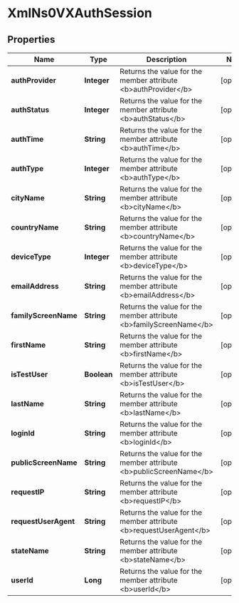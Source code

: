 
# XmlNs0VXAuthSession

## Properties
Name | Type | Description | Notes
------------ | ------------- | ------------- | -------------
**authProvider** | **Integer** | Returns the value for the member attribute &lt;b&gt;authProvider&lt;/b&gt; |  [optional]
**authStatus** | **Integer** | Returns the value for the member attribute &lt;b&gt;authStatus&lt;/b&gt; |  [optional]
**authTime** | **String** | Returns the value for the member attribute &lt;b&gt;authTime&lt;/b&gt; |  [optional]
**authType** | **Integer** | Returns the value for the member attribute &lt;b&gt;authType&lt;/b&gt; |  [optional]
**cityName** | **String** | Returns the value for the member attribute &lt;b&gt;cityName&lt;/b&gt; |  [optional]
**countryName** | **String** | Returns the value for the member attribute &lt;b&gt;countryName&lt;/b&gt; |  [optional]
**deviceType** | **Integer** | Returns the value for the member attribute &lt;b&gt;deviceType&lt;/b&gt; |  [optional]
**emailAddress** | **String** | Returns the value for the member attribute &lt;b&gt;emailAddress&lt;/b&gt; |  [optional]
**familyScreenName** | **String** | Returns the value for the member attribute &lt;b&gt;familyScreenName&lt;/b&gt; |  [optional]
**firstName** | **String** | Returns the value for the member attribute &lt;b&gt;firstName&lt;/b&gt; |  [optional]
**isTestUser** | **Boolean** | Returns the value for the member attribute &lt;b&gt;isTestUser&lt;/b&gt; |  [optional]
**lastName** | **String** | Returns the value for the member attribute &lt;b&gt;lastName&lt;/b&gt; |  [optional]
**loginId** | **String** | Returns the value for the member attribute &lt;b&gt;loginId&lt;/b&gt; |  [optional]
**publicScreenName** | **String** | Returns the value for the member attribute &lt;b&gt;publicScreenName&lt;/b&gt; |  [optional]
**requestIP** | **String** | Returns the value for the member attribute &lt;b&gt;requestIP&lt;/b&gt; |  [optional]
**requestUserAgent** | **String** | Returns the value for the member attribute &lt;b&gt;requestUserAgent&lt;/b&gt; |  [optional]
**stateName** | **String** | Returns the value for the member attribute &lt;b&gt;stateName&lt;/b&gt; |  [optional]
**userId** | **Long** | Returns the value for the member attribute &lt;b&gt;userId&lt;/b&gt; |  [optional]




